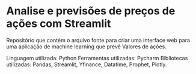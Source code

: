 # Analise e previsões de preços de ações com Streamlit

Repositório que contém o arquivo fonte para criar uma interface web para uma aplicação de machine learning que prevê Valores de ações.

Linguagem utilizada: Python
Ferramentas utilizadas: Pycharm
Bibliotecas utilizadas: Pandas, Streamlit, Yfinance, Datatime, Prophet, Plotly.

